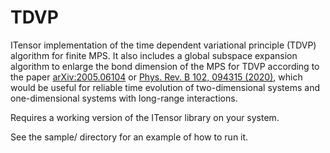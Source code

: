 # TDVP
ITensor implementation of the time dependent variational principle (TDVP) algorithm for finite MPS.
It also includes a global subspace expansion algorithm to enlarge the bond dimension of the MPS for TDVP according to the paper [arXiv:2005.06104](https://arxiv.org/abs/2005.06104) or [Phys. Rev. B 102, 094315 (2020)](https://journals.aps.org/prb/abstract/10.1103/PhysRevB.102.094315), which would be useful for reliable time evolution of two-dimensional systems and one-dimensional systems with long-range interactions.

Requires a working version of the ITensor library on your system.

See the sample/ directory for an example of how to run it.


